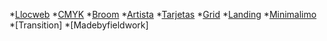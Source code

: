 *[Llocweb](https://carmensaranchez.github.io/Llocweb/)
*[CMYK](https://carmensaranchez.github.io/CMYK/)
*[Broom](https://carmensaranchez.github.io/Broom/)
*[Artista](https://carmensaranchez.github.io/Artista/)
*[Tarjetas](https://carmensaranchez.github.io/Tarjetas/)
*[Grid](https://carmensaranchez.github.io/Grid/)
*[Landing](https://carmensaranchez.github.io/Landing/)
*[Minimalimo](https://carmensaranchez.github.io/Minimalisim/)
*[Transition]
*[Madebyfieldwork]
